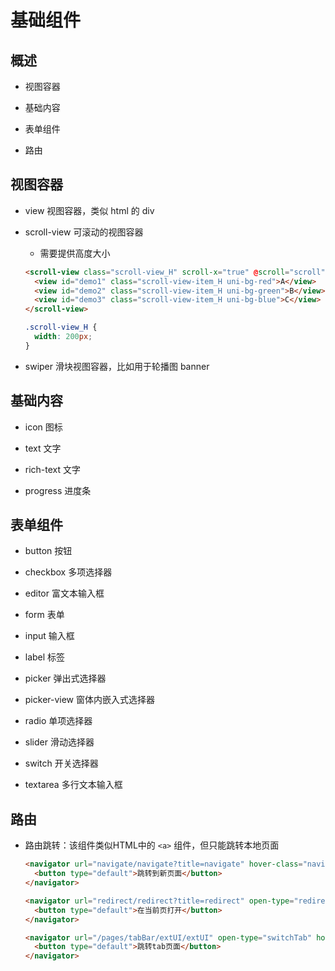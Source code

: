 # 基础组件

## 概述

  - 视图容器

  - 基础内容

  - 表单组件

  - 路由

## 视图容器

  - view 视图容器，类似 html 的 div

  - scroll-view 可滚动的视图容器

      - 需要提供高度大小

    ```html
    <scroll-view class="scroll-view_H" scroll-x="true" @scroll="scroll" scroll-left="120">
      <view id="demo1" class="scroll-view-item_H uni-bg-red">A</view>
      <view id="demo2" class="scroll-view-item_H uni-bg-green">B</view>
      <view id="demo3" class="scroll-view-item_H uni-bg-blue">C</view>
    </scroll-view>
    ```

    ```css
    .scroll-view_H {
      width: 200px;
    }
    ```

  - swiper 滑块视图容器，比如用于轮播图 banner

## 基础内容

  - icon 图标

  - text 文字

  - rich-text 文字

  - progress 进度条

## 表单组件

  - button 按钮

  - checkbox 多项选择器

  - editor 富文本输入框

  - form 表单

  - input 输入框

  - label 标签

  - picker 弹出式选择器

  - picker-view 窗体内嵌入式选择器

  - radio 单项选择器

  - slider 滑动选择器

  - switch 开关选择器

  - textarea 多行文本输入框

## 路由

  - 路由跳转：该组件类似HTML中的 `<a>` 组件，但只能跳转本地页面

    ```html
    <navigator url="navigate/navigate?title=navigate" hover-class="navigator-hover">
      <button type="default">跳转到新页面</button>
    </navigator>

    <navigator url="redirect/redirect?title=redirect" open-type="redirect" hover-class="other-navigator-hover">
      <button type="default">在当前页打开</button>
    </navigator>

    <navigator url="/pages/tabBar/extUI/extUI" open-type="switchTab" hover-class="other-navigator-hover">
      <button type="default">跳转tab页面</button>
    </navigator>
    ```
